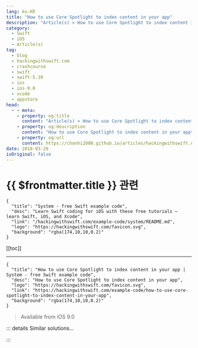 ```yaml
---
lang: ko-KR
title: "How to use Core Spotlight to index content in your app"
description: "Article(s) > How to use Core Spotlight to index content in your app"
category:
  - Swift
  - iOS
  - Article(s)
tag: 
  - blog
  - hackingwithswift.com
  - crashcourse
  - swift
  - swift-5.10
  - ios
  - ios-9.0
  - xcode
  - appstore
head:
  - - meta:
    - property: og:title
      content: "Article(s) > How to use Core Spotlight to index content in your app"
    - property: og:description
      content: "How to use Core Spotlight to index content in your app"
    - property: og:url
      content: https://chanhi2000.github.io/articles/hackingwithswift.com/example-code/how-to-use-core-spotlight-to-index-content-in-your-app.html
date: 2018-03-28
isOriginal: false
---
```


# {{ $frontmatter.title }} 관련

```component VPCard
{
  "title": "System - free Swift example code",
  "desc": "Learn Swift coding for iOS with these free tutorials – learn Swift, iOS, and Xcode",
  "link": "/hackingwithswift.com/example-code/system/README.md",
  "logo": "https://hackingwithswift.com/favicon.svg",
  "background": "rgba(174,10,10,0.2)"
}
```

[[toc]]

---

```component VPCard
{
  "title": "How to use Core Spotlight to index content in your app | System - free Swift example code",
  "desc": "How to use Core Spotlight to index content in your app",
  "logo": "https://hackingwithswift.com/favicon.svg",
  "link": "https://hackingwithswift.com/example-code/how-to-use-core-spotlight-to-index-content-in-your-app",
  "background": "rgba(174,10,10,0.2)"
}
```

> Available from iOS 9.0

<!-- TODO: 작성 -->

<!-- 
One particularly popular feature in iOS 9.0 is the ability to have your app's content appear inside the iOS Spotlight search so that users can search it alongside their other device content.

First up, add these two imports to your class:

```swift
import CoreSpotlight
import MobileCoreServices
```

Now I'm going to give you the code to handle indexing an item, and for this we'll create a method called `indxItem()` that takes three parameters: the title of the item, a description string for the item, plus a unique identifier. What that unique identifier is depends on you project, but it should be a string. Here's the method:

```swift
func indexItem(title: String, desc: String, identifier: String) {
    let attributeSet = CSSearchableItemAttributeSet(itemContentType: kUTTypeText as String)
    attributeSet.title = title
    attributeSet.contentDescription = desc

    let item = CSSearchableItem(uniqueIdentifier: "\(identifier)", domainIdentifier: "com.hackingwithswift", attributeSet: attributeSet)
    CSSearchableIndex.default().indexSearchableItems([item]) { error in
        if let error = error {
            print("Indexing error: \(error.localizedDescription)")
        } else {
            print("Search item successfully indexed!")
        }
    }
}
```

That wraps the title and description up inside a `CSSearchableItemAttributeSet`, which in turn goes inside a `CSSearchableItem`, and from there to Spotlight to index. If you have several items to index you can have them processed all at once and it works faster.

Note that you should change `domainIdentifier` to your own domain, e.g. `com.yoursite`.

Now that your item is indexed, it will be available in Spotlight searches immediately. If a user finds one of your index items and taps it, your app will get launched and you should be able to pull out the unique identifier of the item that was tapped – this tells you what item was tapped so that you can take appropriate action.

Put this code inside your app delegate, along with an import for CoreSpotlight:

```swift
func application(_ application: UIApplication, continue userActivity: NSUserActivity, restorationHandler: @escaping ([UIUserActivityRestoring]?) -> Void) -> Bool {
    if userActivity.activityType == CSSearchableItemActionType {
        if let uniqueIdentifier = userActivity.userInfo?[CSSearchableItemActivityIdentifier] as? String {
            doSomethingCoolWith(uniqueIdentifier)
        }
    }

    return true
}
```

That's it!

For the sake of completeness, here's how you remove an item from the Spotlight index:

```swift
func deindexItem(identifier: String) {
    CSSearchableIndex.default().deleteSearchableItems(withIdentifiers: ["\(identifier)"]) { error in
        if let error = error {
            print("Deindexing error: \(error.localizedDescription)")
        } else {
            print("Search item successfully removed!")
        }
    }
}
```

-->

::: details Similar solutions…

<!--
/example-code/libraries/how-to-search-your-apps-spotlight-index">How to search your app’s Spotlight index 
/example-code/system/how-to-run-code-when-your-app-is-terminated">How to run code when your app is terminated 
/example-code/uikit/how-to-change-your-app-icon-dynamically-with-setalternateiconname">How to change your app icon dynamically with setAlternateIconName() 
/example-code/uikit/how-to-localize-your-ios-app">How to localize your iOS app 
/quick-start/swiftui/swiftui-tips-and-tricks">SwiftUI tips and tricks</a>
-->

:::

